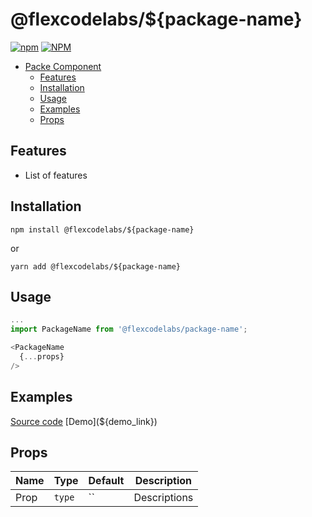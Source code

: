 # @flexcodelabs/${package-name}

[![npm](https://img.shields.io/npm/v/@flexcodelabs/${package-name})](https://www.npmjs.com/package/@flexcodelabs/${package-name}) [![NPM](https://img.shields.io/npm/l/@flexlabs/${package-name})](https://www.npmjs.com/package/@flexlabs/${package-name})

- [Packe Component](#@flexcodelabs/${package-name})
  - [Features](#features)
  - [Installation](#Installation)
  - [Usage](#usage)
  - [Examples](#examples)
  - [Props](#props)

## Features

- List of features

## Installation

`npm install @flexcodelabs/${package-name}`

or

`yarn add @flexcodelabs/${package-name}`

## Usage

```js
...
import PackageName from '@flexcodelabs/package-name';

<PackageName
  {...props}
/>
```

## Examples

[Source code](${repo})  
[Demo](${demo_link})

## Props

| Name | Type   | Default | Description  |
| ---- | ------ | ------- | ------------ |
| Prop | `type` | ``      | Descriptions |
